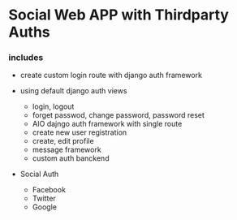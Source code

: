 #  Social Web APP with Thirdparty Auths

### includes
 - create custom login route with django auth framework
 - using default django auth views
    - login, logout
    - forget passwod, change password, password reset
    - AIO dajngo auth framework with single route
    - create new user registration
    - create, edit profile
    - message framework
    - custom auth banckend
   
- Social Auth
   - Facebook
   - Twitter
   - Google